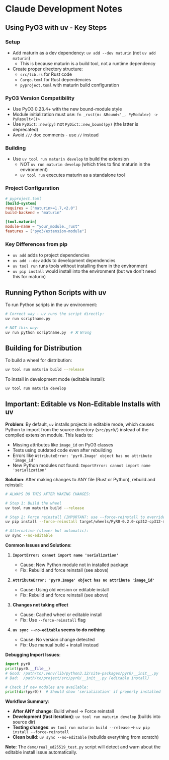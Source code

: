 # Claude Development Notes

## Using PyO3 with uv - Key Steps

### Setup

- Add maturin as a dev dependency: `uv add --dev maturin` (not `uv add maturin`)
  - This is because maturin is a build tool, not a runtime dependency
- Create proper directory structure:
  - `src/lib.rs` for Rust code
  - `Cargo.toml` for Rust dependencies
  - `pyproject.toml` with maturin build configuration

### PyO3 Version Compatibility

- Use PyO3 0.23.4+ with the new bound-module style
- Module initialization must use: `fn _rust(m: &Bound<'_, PyModule>) -> PyResult<()>`
- Use `PyDict::new(py)` not `PyDict::new_bound(py)` (the latter is deprecated)
- Avoid `///` doc comments - use `//` instead

### Building

- Use `uv tool run maturin develop` to build the extension
  - NOT `uv run maturin develop` (which tries to find maturin in the environment)
  - `uv tool run` executes maturin as a standalone tool

### Project Configuration

```toml
# pyproject.toml
[build-system]
requires = ["maturin>=1.7,<2.0"]
build-backend = "maturin"

[tool.maturin]
module-name = "your_module._rust"
features = ["pyo3/extension-module"]
```

### Key Differences from pip

- `uv add` adds to project dependencies
- `uv add --dev` adds to development dependencies
- `uv tool run` runs tools without installing them in the environment
- `uv pip install` would install into the environment (but we don't need this for maturin)

## Running Python Scripts with uv

To run Python scripts in the uv environment:
```bash
# Correct way - uv runs the script directly:
uv run scriptname.py

# NOT this way:
uv run python scriptname.py  # ❌ Wrong
```

## Building for Distribution

To build a wheel for distribution:
```bash
uv tool run maturin build --release
```

To install in development mode (editable install):
```bash
uv tool run maturin develop
```

## Important: Editable vs Non-Editable Installs with uv

**Problem**: By default, `uv` installs projects in editable mode, which causes Python to import from the source directory (`src/pyr0/`) instead of the compiled extension module. This leads to:
- Missing attributes like `image_id` on PyO3 classes
- Tests using outdated code even after rebuilding
- Errors like `AttributeError: 'pyr0.Image' object has no attribute 'image_id'`
- New Python modules not found: `ImportError: cannot import name 'serialization'`

**Solution**: After making changes to ANY file (Rust or Python), rebuild and reinstall:

```bash
# ALWAYS DO THIS AFTER MAKING CHANGES:

# Step 1: Build the wheel
uv tool run maturin build --release

# Step 2: Force reinstall (IMPORTANT: use --force-reinstall to override cache)
uv pip install --force-reinstall target/wheels/PyR0-0.2.0-cp312-cp312-macosx_11_0_arm64.whl

# Alternative (slower but automatic):
uv sync --no-editable
```

**Common Issues and Solutions**:

1. **`ImportError: cannot import name 'serialization'`**
   - Cause: New Python module not in installed package
   - Fix: Rebuild and force reinstall (see above)

2. **`AttributeError: 'pyr0.Image' object has no attribute 'image_id'`**
   - Cause: Using old version or editable install
   - Fix: Rebuild and force reinstall (see above)

3. **Changes not taking effect**
   - Cause: Cached wheel or editable install
   - Fix: Use `--force-reinstall` flag

4. **`uv sync --no-editable` seems to do nothing**
   - Cause: No version change detected
   - Fix: Use manual build + install instead

**Debugging Import Issues**:
```python
import pyr0
print(pyr0.__file__)  
# Good: /path/to/.venv/lib/python3.12/site-packages/pyr0/__init__.py
# Bad:  /path/to/project/src/pyr0/__init__.py (editable install)

# Check if new modules are available:
print(dir(pyr0))  # Should show 'serialization' if properly installed
```

**Workflow Summary**:
- **After ANY change**: Build wheel → Force reinstall
- **Development (fast iteration)**: `uv tool run maturin develop` (builds into source dir)
- **Testing changes**: `uv tool run maturin build --release` → `uv pip install --force-reinstall`
- **Clean build**: `uv sync --no-editable` (rebuilds everything from scratch)

**Note**: The `demo/real_ed25519_test.py` script will detect and warn about the editable install issue automatically.